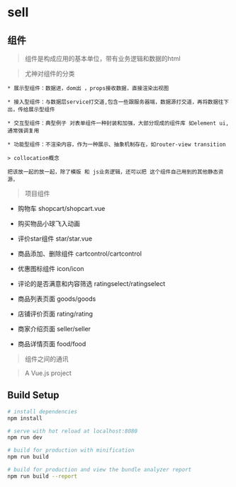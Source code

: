 
# sell
## 组件 ##

> 组件是构成应用的基本单位，带有业务逻辑和数据的html

>尤神对组件的分类
```
* 展示型组件：数据进，dom出 ，props接收数据，直接渲染出视图

* 接入型组件：与数据层service打交道,包含一些跟服务器端，数据源打交道，再将数据往下出，传给展示型组件

* 交互型组件：典型例子 对表单组件一种封装和加强，大部分现成的组件库 如element ui, 通常强调复用

* 功能型组件：不渲染内容，作为一种展示、抽象机制存在，如router-view transition

> collocation概念

把该放一起的放一起，除了模版 和 js业务逻辑，还可以把 这个组件自己用到的其他静态资源，
```
> 项目组件
+ 购物车  shopcart/shopcart.vue
 
+ 购买物品小球飞入动画
 
+ 评价star组件 star/star.vue
 
+ 商品添加、删除组件 cartcontrol/cartcontrol
 
+ 优惠图标组件 icon/icon
 
+ 评论的是否满意和内容筛选  ratingselect/ratingselect
 
+ 商品列表页面 goods/goods
 
+ 店铺评价页面 rating/rating
 
+ 商家介绍页面 seller/seller
 
+ 商品详情页面 food/food
 
> 组件之间的通讯



> A Vue.js project

## Build Setup

``` bash
# install dependencies
npm install

# serve with hot reload at localhost:8080
npm run dev

# build for production with minification
npm run build

# build for production and view the bundle analyzer report
npm run build --report
```
